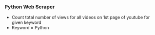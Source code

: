 ### Python Web Scraper


* Count total number of views for all videos on 1st page of youtube for given keyword
* Keyword = Python